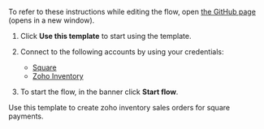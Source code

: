 To refer to these instructions while editing the flow, open [the GitHub page](https://github.com/ot4i/app-connect-templates/blob/main/resources/markdown/Creating%20zoho%20inventory%20sales%20orders%20for%20square%20payments_instructions.md) (opens in a new window).

1. Click **Use this template** to start using the template.
2. Connect to the following accounts by using your credentials:
   - [Square](https://ibm.biz/acsquare)
   - [Zoho Inventory](https://ibm.biz/aczohoinventory)
   
3. To start the flow, in the banner click **Start flow**.

Use this template to create zoho inventory sales orders for square payments.
